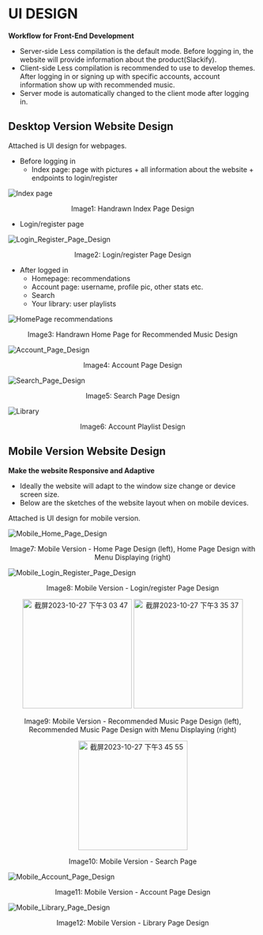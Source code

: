 # UI DESIGN

**Workflow for Front-End Development**
- Server-side Less compilation is the default mode. Before logging in, the website will provide information about the product(Slackify).
- Client-side Less compilation is recommended to use to develop themes. After logging in or signing up with specific accounts, account information show up with recommended music.
- Server mode is automatically changed to the client mode after logging in.

## Desktop Version Website Design
Attached is UI design for webpages.

- Before logging in
  - Index page: page with pictures + all information about the website + endpoints to login/register

![Index page](https://github.com/thuvu17/slackify/assets/70633148/fd787ec2-9340-4b45-b9ff-987b7656cc19)
<p align="center">
  Image1: Handrawn Index Page Design
</p>

  - Login/register page
  
![Login_Register_Page_Design](https://github.com/thuvu17/slackify/assets/71156345/325abade-f1f9-49f9-b236-e1afbea6bfab)
<p align="center">
  Image2: Login/register Page Design
</p>

- After logged in
  - Homepage: recommendations
  - Account page: username, profile pic, other stats etc.
  - Search
  - Your library: user playlists

![HomePage recommendations](https://github.com/thuvu17/slackify/assets/70633148/0bc70813-d4fa-4f20-b44a-a8d4929bda9b)
<p align="center">
  Image3: Handrawn Home Page for Recommended Music Design
</p>

![Account_Page_Design](https://github.com/thuvu17/slackify/assets/71156345/1914865a-bcd9-4485-8c73-f37f686a77a6)
<p align="center">
  Image4: Account Page Design
</p>

![Search_Page_Design](https://github.com/thuvu17/slackify/assets/71156345/612efea8-8383-439c-beef-92b8f894fbbf)
<p align="center">
  Image5: Search Page Design
</p>

![Library](https://github.com/thuvu17/slackify/assets/70633148/67e0a90a-7a71-42e1-8d1d-f257c709b26c)
<p align="center">
  Image6: Account Playlist Design
</p>

## Mobile Version Website Design
**Make the website Responsive and Adaptive**
- Ideally the website will adapt to the window size change or device screen size.
- Below are the sketches of the website layout when on mobile devices.

Attached is UI design for mobile version.

![Mobile_Home_Page_Design](https://github.com/thuvu17/slackify/assets/71156345/f0a031ff-1d83-42cc-aecc-b38cd9dbc8fc)
<p align="center">
  Image7: Mobile Version - Home Page Design (left), Home Page Design with Menu Displaying (right)
</p>


![Mobile_Login_Register_Page_Design](https://github.com/thuvu17/slackify/assets/71156345/01607867-7dec-4eeb-b1b9-5cc5f768b290)
<p align="center">
  Image8: Mobile Version - Login/register Page Design
</p>

<p align="middle">
  <img width="221" alt="截屏2023-10-27 下午3 03 47" src="https://github.com/thuvu17/slackify/assets/70633148/832c407d-f8d9-44f4-b639-6fa870add85e">
  <img width="221" alt="截屏2023-10-27 下午3 35 37" src="https://github.com/thuvu17/slackify/assets/70633148/94bf3849-0620-4f2e-a72d-a46a8bc4b306">
</p>
<p align="center">
  Image9: Mobile Version - Recommended Music Page Design (left), Recommended Music Page Design with Menu Displaying (right)
</p>

<p align="middle">
  <img width="221" alt="截屏2023-10-27 下午3 45 55" src="https://github.com/thuvu17/slackify/assets/70633148/b7090600-6f35-456e-bfb9-74e421bb351d">
</p>
<p align="center">
  Image10: Mobile Version - Search Page
</p>

![Mobile_Account_Page_Design](https://github.com/thuvu17/slackify/assets/71156345/d7a276e8-b6b2-4cdc-85e1-81cbd2557f9e)
<p align="center">
  Image11: Mobile Version - Account Page Design
</p>

![Mobile_Library_Page_Design](https://github.com/thuvu17/slackify/assets/71156345/e70c56c2-7858-41cd-bf90-15bb3fe2c9d9)
<p align="center">
  Image12: Mobile Version - Library Page Design
</p>
